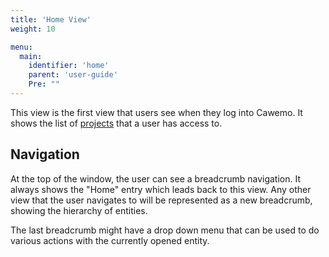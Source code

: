 ```yaml
---
title: 'Home View'
weight: 10

menu:
  main:
    identifier: 'home'
    parent: 'user-guide'
    Pre: ""
---
```


This view is the first view that users see when they log into Cawemo. It shows the list of [projects](../projects) that a user has access to.

## Navigation

At the top of the window, the user can see a breadcrumb navigation. It always shows the "Home" entry which leads back to this view. Any other view that the user navigates to will be represented as a new breadcrumb, showing the hierarchy of entities.

The last breadcrumb might have a drop down menu that can be used to do various actions with the currently opened entity.
